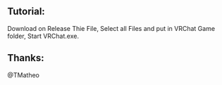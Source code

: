 ## Tutorial:
Download on Release Thie File, Select all Files and put in VRChat Game folder, Start VRChat.exe.

## Thanks:
@TMatheo
